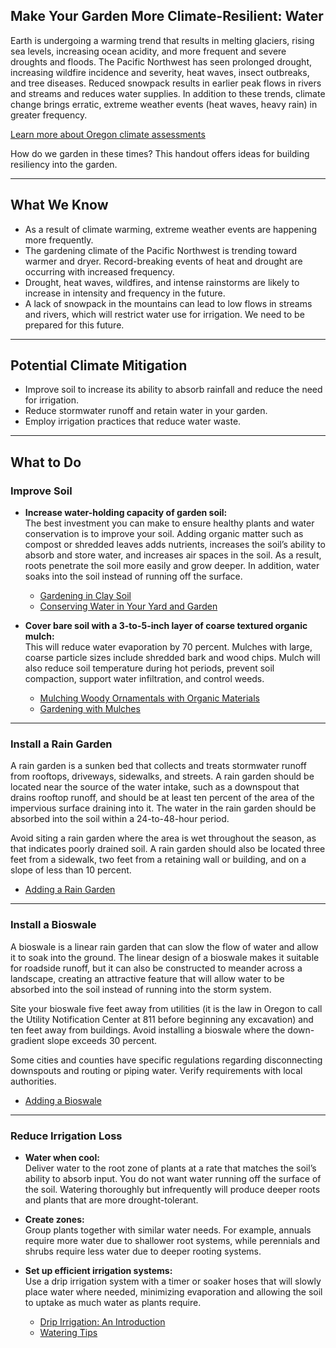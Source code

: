 ## Make Your Garden More Climate-Resilient: Water

Earth is undergoing a warming trend that results in melting glaciers, rising sea levels, increasing ocean acidity, and more frequent and severe droughts and floods. The Pacific Northwest has seen prolonged drought, increasing wildfire incidence and severity, heat waves, insect outbreaks, and tree diseases. Reduced snowpack results in earlier peak flows in rivers and streams and reduces water supplies. In addition to these trends, climate change brings erratic, extreme weather events (heat waves, heavy rain) in greater frequency.

[Learn more about Oregon climate assessments](https://blogs.oregonstate.edu/occri/oregon-climate-assessments/)

How do we garden in these times? This handout offers ideas for building resiliency into the garden.

---

## What We Know

- As a result of climate warming, extreme weather events are happening more frequently.
- The gardening climate of the Pacific Northwest is trending toward warmer and dryer. Record-breaking events of heat and drought are occurring with increased frequency.
- Drought, heat waves, wildfires, and intense rainstorms are likely to increase in intensity and frequency in the future.
- A lack of snowpack in the mountains can lead to low flows in streams and rivers, which will restrict water use for irrigation. We need to be prepared for this future.

---

## Potential Climate Mitigation

- Improve soil to increase its ability to absorb rainfall and reduce the need for irrigation.
- Reduce stormwater runoff and retain water in your garden.
- Employ irrigation practices that reduce water waste.

---

## What to Do

### Improve Soil

- **Increase water-holding capacity of garden soil:**  
  The best investment you can make to ensure healthy plants and water conservation is to improve your soil. Adding organic matter such as compost or shredded leaves adds nutrients, increases the soil’s ability to absorb and store water, and increases air spaces in the soil. As a result, roots penetrate the soil more easily and grow deeper. In addition, water soaks into the soil instead of running off the surface.

  - [Gardening in Clay Soil](https://cmastergardeners.files.wordpress.com/2022/02/gardening-in-clay-soil.pdf)
  - [Conserving Water in Your Yard and Garden](https://catalog.extension.oregonstate.edu/sites/catalog/files/project/pdf/em9125.pdf)

- **Cover bare soil with a 3-to-5-inch layer of coarse textured organic mulch:**  
  This will reduce water evaporation by 70 percent. Mulches with large, coarse particle sizes include shredded bark and wood chips. Mulch will also reduce soil temperature during hot periods, prevent soil compaction, support water infiltration, and control weeds.

  - [Mulching Woody Ornamentals with Organic Materials](https://catalog.extension.oregonstate.edu/sites/catalog/files/project/pdf/ec1629.pdf)
  - [Gardening with Mulches](https://cmastergardeners.files.wordpress.com/2022/02/gardening-with-mulch.pdf)

---

### Install a Rain Garden

A rain garden is a sunken bed that collects and treats stormwater runoff from rooftops, driveways, sidewalks, and streets. A rain garden should be located near the source of the water intake, such as a downspout that drains rooftop runoff, and should be at least ten percent of the area of the impervious surface draining into it. The water in the rain garden should be absorbed into the soil within a 24-to-48-hour period.

Avoid siting a rain garden where the area is wet throughout the season, as that indicates poorly drained soil. A rain garden should also be located three feet from a sidewalk, two feet from a retaining wall or building, and on a slope of less than 10 percent.

- [Adding a Rain Garden](https://cmastergardeners.files.wordpress.com/2023/04/adding-a-rain-garden.pdf)

---

### Install a Bioswale

A bioswale is a linear rain garden that can slow the flow of water and allow it to soak into the ground. The linear design of a bioswale makes it suitable for roadside runoff, but it can also be constructed to meander across a landscape, creating an attractive feature that will allow water to be absorbed into the soil instead of running into the storm system.

Site your bioswale five feet away from utilities (it is the law in Oregon to call the Utility Notification Center at 811 before beginning any excavation) and ten feet away from buildings. Avoid installing a bioswale where the down-gradient slope exceeds 30 percent.

Some cities and counties have specific regulations regarding disconnecting downspouts and routing or piping water. Verify requirements with local authorities.

- [Adding a Bioswale](https://cmastergardeners.files.wordpress.com/2023/04/adding-a-bioswale.pdf)

---

### Reduce Irrigation Loss

- **Water when cool:**  
  Deliver water to the root zone of plants at a rate that matches the soil’s ability to absorb input. You do not want water running off the surface of the soil. Watering thoroughly but infrequently will produce deeper roots and plants that are more drought-tolerant.

- **Create zones:**  
  Group plants together with similar water needs. For example, annuals require more water due to shallower root systems, while perennials and shrubs require less water due to deeper rooting systems.

- **Set up efficient irrigation systems:**  
  Use a drip irrigation system with a timer or soaker hoses that will slowly place water where needed, minimizing evaporation and allowing the soil to uptake as much water as plants require.

  - [Drip Irrigation: An Introduction](https://extension.oregonstate.edu/catalog/pub/em8782-s)
  - [Watering Tips](https://cmastergardeners.files.wordpress.com/2022/02/watering-tips.pdf)
